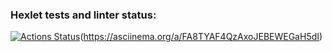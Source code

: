### Hexlet tests and linter status:
[![Actions Status](https://github.com/Witalius-89/python-project-49/workflows/hexlet-check/badge.svg)](https://github.com/Witalius-89/python-project-49/actions)(https://asciinema.org/a/FA8TYAF4QzAxoJEBEWEGaH5dI)
